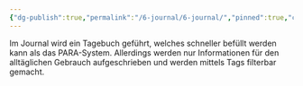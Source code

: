 ```yaml
---
{"dg-publish":true,"permalink":"/6-journal/6-journal/","pinned":true,"created":"2024-11-11T08:59:52.424+01:00","updated":"2024-05-12T11:44:52.003+02:00"}
---
```



Im Journal wird ein Tagebuch geführt, welches schneller befüllt werden kann als das PARA-System. Allerdings werden nur Informationen für den alltäglichen Gebrauch aufgeschrieben und werden mittels Tags filterbar gemacht.